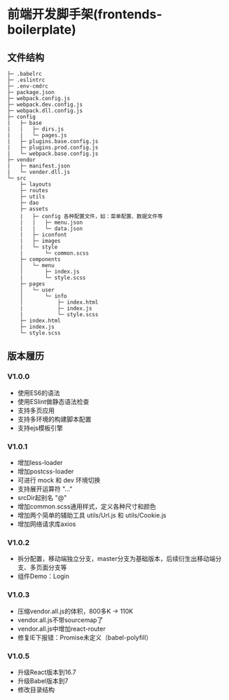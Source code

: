 # 前端开发脚手架(frontends-boilerplate)

## 文件结构

```
├─ .babelrc
├─ .eslintrc
├─ .env-cmdrc
├─ package.json
├─ webpack.config.js 
├─ webpack.dev.config.js
├─ webpack.dll.config.js
├─ config   
|   ├─ base 
|   |   ├─ dirs.js 
|   |   └─ pages.js 
|   ├─ plugins.base.config.js 
|   ├─ plugins.prod.config.js 
|   └─ webpack.base.config.js
├─ vendor
|   ├─ manifest.json
|   └─ vender.dll.js
└─ src
    ├─ layouts
    ├─ routes
    ├─ utils
    ├─ dao  
    ├─ assets
    |   ├─ config 各种配置文件，如：菜单配置、数据文件等
    |   |   ├─ menu.json
    |   |   └─ data.json
    |   ├─ iconfont
    |   ├─ images
    |   └─ style  
    |       └─ common.scss 
    ├─ components
    │   └─ menu 
    │       ├─ index.js
    |       └─ style.scss
    ├─ pages
    │   └─ user 
    │       └─ info 
    │           ├─ index.html
    |           ├─ index.js
    |           └─ style.scss
    ├─ index.html
    ├─ index.js
    └─ style.scss
```

## 版本履历

### V1.0.0

* 使用ES6的语法
* 使用ESlint做静态语法检查
* 支持多页应用
* 支持多环境的构建脚本配置
* 支持ejs模板引擎

### V1.0.1

* 增加less-loader
* 增加postcss-loader
* 可进行 mock 和 dev 环境切换
* 支持展开运算符 "..."
* srcDir起别名 "@"
* 增加common.scss通用样式，定义各种尺寸和颜色
* 增加两个简单的辅助工具 utils/Url.js 和 utils/Cookie.js
* 增加网络请求库axios

### V1.0.2

* 拆分配置，移动端独立分支，master分支为基础版本，后续衍生出移动端分支、多页面分支等
* 组件Demo：Login

### V1.0.3

* 压缩vendor.all.js的体积，800多K -> 110K
* vendor.all.js不带sourcemap了
* vendor.all.js中增加react-router
* 修复IE下报错：Promise未定义（babel-polyfill）

### V1.0.5

* 升级React版本到16.7
* 升级Babel版本到7
* 修改目录结构